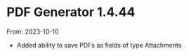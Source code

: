 # PDF Generator 1.4.44
From: 2023-10-10

* Added ability to save PDFs as fields of type Attachments 